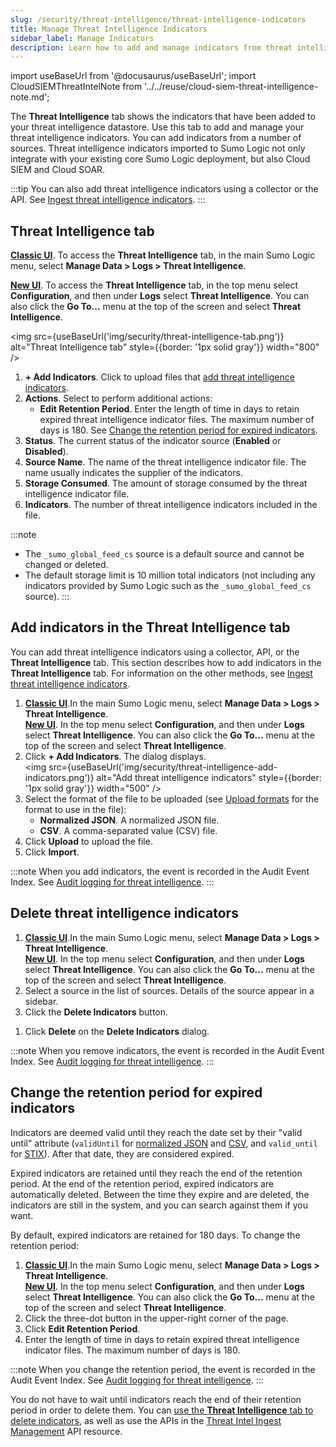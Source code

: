 ```yaml
---
slug: /security/threat-intelligence/threat-intelligence-indicators
title: Manage Threat Intelligence Indicators
sidebar_label: Manage Indicators
description: Learn how to add and manage indicators from threat intelligence sources.
---
```


import useBaseUrl from '@docusaurus/useBaseUrl';
import CloudSIEMThreatIntelNote from '../../reuse/cloud-siem-threat-intelligence-note.md';

The **Threat Intelligence** tab shows the indicators that have been added to your threat intelligence datastore. Use this tab to add and manage your threat intelligence indicators. You can add indicators from a number of sources. Threat intelligence indicators imported to Sumo Logic not only integrate with your existing core Sumo Logic deployment, but also Cloud SIEM and Cloud SOAR. 

:::tip
You can also add threat intelligence indicators using a collector or the API. See [Ingest threat intelligence indicators](/docs/security/threat-intelligence/about-threat-intelligence/#ingest-threat-intelligence-indicators).
:::

## Threat Intelligence tab

[**Classic UI**](/docs/get-started/sumo-logic-ui-classic/). To access the **Threat Intelligence** tab, in the main Sumo Logic menu, select **Manage Data > Logs > Threat Intelligence**. 

[**New UI**](/docs/get-started/sumo-logic-ui/). To access the **Threat Intelligence** tab, in the top menu select **Configuration**, and then under **Logs** select **Threat Intelligence**. You can also click the **Go To...** menu at the top of the screen and select **Threat Intelligence**. 
 
<img src={useBaseUrl('img/security/threat-intelligence-tab.png')} alt="Threat Intelligence tab" style={{border: '1px solid gray'}} width="800" />

1. **+ Add Indicators**. Click to upload files that [add threat intelligence indicators](#add-indicators-in-the-threat-intelligence-tab).
1. **Actions**. Select to perform additional actions:
    * **Edit Retention Period**. Enter the length of time in days to retain expired threat intelligence indicator files. The maximum number of days is 180. See [Change the retention period for expired indicators](#change-the-retention-period-for-expired-indicators).
1. **Status**. The current status of the indicator source (**Enabled** or **Disabled**).
1. **Source Name**. The name of the threat intelligence indicator file. The name usually indicates the supplier of the indicators. 
1. **Storage Consumed**. The amount of storage consumed by the threat intelligence indicator file.
1. **Indicators**. The number of threat intelligence indicators included in the file. 

:::note
* The `_sumo_global_feed_cs` source is a default source and cannot be changed or deleted.
* The default storage limit is 10 million total indicators (not including any indicators provided by Sumo Logic such as the `_sumo_global_feed_cs` source).
:::

## Add indicators in the Threat Intelligence tab

You can add threat intelligence indicators using a collector, API, or the **Threat Intelligence** tab. This section describes how to add indicators in the **Threat Intelligence** tab. For information on the other methods, see [Ingest threat intelligence indicators](/docs/security/threat-intelligence/about-threat-intelligence/#ingest-threat-intelligence-indicators).

<CloudSIEMThreatIntelNote/>

1. [**Classic UI**](/docs/get-started/sumo-logic-ui-classic/).In the main Sumo Logic menu, select **Manage Data > Logs > Threat Intelligence**. <br/>[**New UI**](/docs/get-started/sumo-logic-ui/). In the top menu select **Configuration**, and then under **Logs** select **Threat Intelligence**. You can also click the **Go To...** menu at the top of the screen and select **Threat Intelligence**.  
1. Click **+ Add Indicators**. The dialog displays. <br/><img src={useBaseUrl('img/security/threat-intelligence-add-indicators.png')} alt="Add threat intelligence indicators" style={{border: '1px solid gray'}} width="500" />
1. Select the format of the file to be uploaded (see [Upload formats](/docs/security/threat-intelligence/upload-formats/) for the format to use in the file):
    * **Normalized JSON**. A normalized JSON file. 
    * **CSV**. A comma-separated value (CSV) file. 
    <!-- * **STIX 2.x JSON**. A JSON file in STIX 2.x format. When choosing this format, you must enter the name of the source in the **Source** field provided. -->
1. Click **Upload** to upload the file. 
1. Click **Import**. 

:::note
When you add indicators, the event is recorded in the Audit Event Index. See [Audit logging for threat intelligence](/docs/security/threat-intelligence/about-threat-intelligence/#audit-logging-for-threat-intelligence).
:::

## Delete threat intelligence indicators

1. [**Classic UI**](/docs/get-started/sumo-logic-ui-classic/).In the main Sumo Logic menu, select **Manage Data > Logs > Threat Intelligence**. <br/>[**New UI**](/docs/get-started/sumo-logic-ui/). In the top menu select **Configuration**, and then under **Logs** select **Threat Intelligence**. You can also click the **Go To...** menu at the top of the screen and select **Threat Intelligence**.  
1. Select a source in the list of sources. Details of the source appear in a sidebar.
1. Click the **Delete Indicators** button. 
<!-- 1. When the following dialog appears, select which indicators you'd like to delete from the source:<br/><img src={useBaseUrl('img/security/threat-intelligence-delete-indicators.png')} alt="Delete threat intelligence indicators" style={{border: '1px solid gray'}} width="500" />
   * **Delete all indicators**. Remove all indicators from the source.
   * **Delete indicators matching the expression**. Enter the attribute and value to match. For example, if you want to delete indicators with certain "valid until" dates from **Sumo normalized JSON** files, for an attribute enter `validUntil` and for a value enter a date. The attributes and values you enter must match attributes and values in the indicators. -->
1. Click **Delete** on the **Delete Indicators** dialog.

:::note
When you remove indicators, the event is recorded in the Audit Event Index. See [Audit logging for threat intelligence](/docs/security/threat-intelligence/about-threat-intelligence/#audit-logging-for-threat-intelligence).
:::

## Change the retention period for expired indicators

Indicators are deemed valid until they reach the date set by their "valid until" attribute (`validUntil` for [normalized JSON](/docs/security/threat-intelligence/upload-formats/#normalized-json-format) and [CSV](/docs/security/threat-intelligence/upload-formats/#csv-format), and `valid_until` for [STIX](/docs/security/threat-intelligence/upload-formats/#stix-2x-json-format)). After that date, they are considered expired.

Expired indicators are retained until they reach the end of the retention period. At the end of the retention period, expired indicators are automatically deleted. Between the time they expire and are deleted, the indicators are still in the system, and you can search against them if you want.

By default, expired indicators are retained for 180 days. To change the retention period:
1. [**Classic UI**](/docs/get-started/sumo-logic-ui-classic/).In the main Sumo Logic menu, select **Manage Data > Logs > Threat Intelligence**. <br/>[**New UI**](/docs/get-started/sumo-logic-ui/). In the top menu select **Configuration**, and then under **Logs** select **Threat Intelligence**. You can also click the **Go To...** menu at the top of the screen and select **Threat Intelligence**.  
1. Click the three-dot button in the upper-right corner of the page.
1. Click **Edit Retention Period**. 
1. Enter the length of time in days to retain expired threat intelligence indicator files. The maximum number of days is 180. 

:::note
When you change the retention period, the event is recorded in the Audit Event Index. See [Audit logging for threat intelligence](/docs/security/threat-intelligence/about-threat-intelligence/#audit-logging-for-threat-intelligence).
:::

You do not have to wait until indicators reach the end of their retention period in order to delete them. You can [use the **Threat Intelligence** tab to delete indicators](#delete-threat-intelligence-indicators), as well as use the APIs in the [Threat Intel Ingest Management](https://api.sumologic.com/docs/#tag/threatIntelIngest) API resource.
